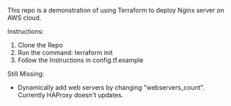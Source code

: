 This repo is a demonstration of using Terraform to deploy Nginx server on AWS cloud.

Instructions:
1. Clone the Repo
2. Run the command: terraform init
3. Follow the Instructions in config.tf.example

Still Missing:
- Dynamically add web servers by changing "webservers_count". Currently HAProxy doesn't updates.
